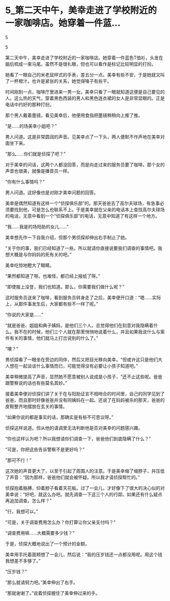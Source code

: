 # 5_第二天中午，美幸走进了学校附近的一家咖啡店。她穿着一件蓝...

5

5

第二天中午，美幸走进了学校附近的一家咖啡店。她穿着一件蓝色T恤衫，头发在脑后梳成一束马尾。虽然不是很扎眼，但也可以看作是标记比较明显的打扮。

她看了一眼自己的米老鼠样式的手表，差五分一点。美幸有些不安，于是她就又叫了一杯橙汁。也许是紧张的关系，她觉得嗓子有些干。

时间刚到一点，咖啡厅里进来一男一女。美幸只看了一眼就知道这便是自己要见的人。这么热的天气，穿着黑色西装的男人和黑色连衣裙的女人是非常显眼的。正是电话中约好的那种打扮。

那个男人戴着墨镜，看见美幸后，他便用食指把墨镜稍稍向上推了推。

“是……的场美幸小姐吧？”

男人问道。这是非常圆润的声音。见美幸点了一下头，两人便默不作声地在美幸对面坐下来。

“那么……你们就是侦探了吧？”

对于美幸的问话，这两个人都没回答，而是向走过来的服务员要了咖啡。那个女的声音也很美，就像是播音员一样。

“你有什么事情吗？”

男人问道。这好像也是对刚才美幸问题的回答。

美幸是偶然知道有这样一个“侦探俱乐部”的。那天爸爸去了高尔夫球场，有急事必须要找到他，可是怎么也联系不上。于是美幸就在父亲的电话本上查找高尔夫球场的电话，无意中看到一个“侦探俱乐部”的电话，无意中知道了有这样一个地方。

“我……我是的场阳助的女儿……”

美幸想先作一下自我介绍，但那个男侦探却伸出右手制止了她。

“关于你的事，我们已经知道了一些。所以就请你直接说要我们调查的事情吧。我想大概是与你妈妈的死有关的吧。”

美幸吃惊地瞪大了眼睛。

“果然都知道了呀。也难怪，都已经上报纸了呀。”

“即使报上没登，我们也知道。那么，你需要我们做什么呢？”

这时服务员送来了咖啡，看到服务员转身走了之后，美幸便开口道：“嗯……实际上，从那件事发生后，大家都有些不一样了呢。”

“你说的大家是……”

“就是爸爸、姐姐和典子姨妈，是他们三个人。总觉得他们在刻意对我隐瞒着什么。我不在的时候，他们三个人就在那里悄悄地说着什么，并且如果我说什么与案件有关的事情，他们就马上打岔说别的什么了。”

“噢？”

男侦探看了一眼坐在旁边的同伴，然后又把目光移向美幸。“但或许这只是他们大人想在一起谈谈什么事情而已，可能觉得没有必要让小孩子知道吧。”

美幸稍微提高了声音，显然她不愿意被别人说成是小孩子，“还不止这些呢。爸爸跟警察说的话也有些莫名其妙。”

接着美幸便对侦探们讲了关于在与阳助证言不相吻合的时间里，自己的同学见到了爸爸，而且那时好像爸爸并没有同姨妈在一起。还说了在妈妈被杀的那天，爸爸的皮鞋整齐地摆放在玄关的事情。

“如果你说的都是事实的话，那确实是有些不可思议呀。”

侦探这样说道。但从他的语调里无法判断他是否对美幸的问题感兴趣。

“你也这样认为吧？所以我想请你们调查一下，爸爸他们到底隐瞒了什么？”

“可是，你把这些告诉警察不是更好吗？”

“那可不行！”

这次她的声音更大了，以至于引起了周围人的注意。于是美幸缩了缩脖子，并压低了声音：“因为那样，爸爸他们就会被怀疑。所以我才请侦探帮忙的。”

侦探抱着胳膊，仰着脖子看着天花板。过了一会儿，才好像下了很大的决心似的对美幸说：“好吧，就这么办吧。就先调查一下这三个人的行踪。如果还有什么疑点再追加调查。怎么样？”

“行，我想可以。”

“可是，关于调查费用怎么办？你打算让你父亲支付吗？”

“调查费用嘛……大概需要多少钱？”

于是，侦探大概地说出了一个预计的金额。

美幸用手托着面颊想了一会儿，然后说：“我的压岁钱还一点都没用呢。用这个钱我想差不多够了。”

“压岁钱？”

“那么就请努力吧。”美幸伸出了右手。

“那就谢谢了。”说着侦探握住了美幸伸过来的手。